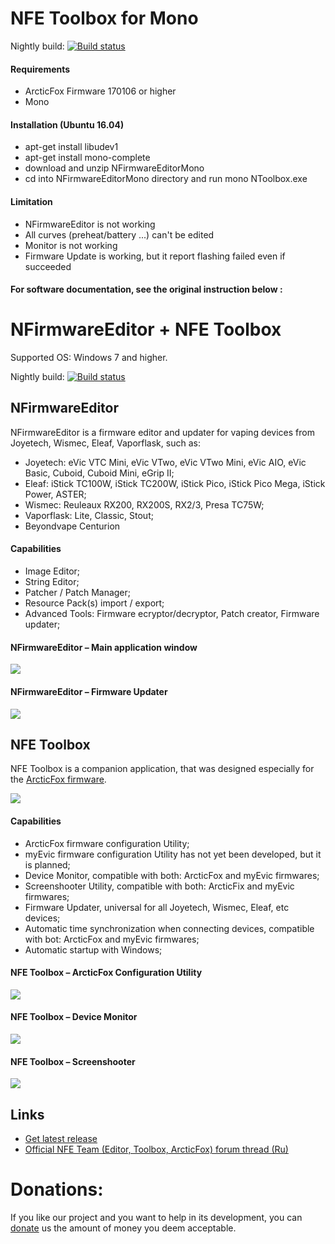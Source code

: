 # NFE Toolbox for Mono

Nightly build: [![Build status](https://ci.appveyor.com/api/projects/status/github/jsl-1/NFirmwareEditor?branch=linux&svg=true)](https://ci.appveyor.com/project/jsl1/nfirmwareeditor/branch/linux/artifacts)

#### Requirements

* ArcticFox Firmware 170106 or higher
* Mono

#### Installation (Ubuntu 16.04)

* apt-get install libudev1
* apt-get install mono-complete
* download and unzip NFirmwareEditorMono 
* cd into NFirmwareEditorMono directory and run mono NToolbox.exe

#### Limitation
* NFirmwareEditor is not working
* All curves (preheat/battery ...) can't be edited
* Monitor is not working
* Firmware Update is working, but it report flashing failed even if succeeded

#### For software documentation, see the original instruction below :


# NFirmwareEditor + NFE Toolbox

Supported OS: Windows 7 and higher.  

Nightly build: [![Build status](https://ci.appveyor.com/api/projects/status/github/TBXin/NFirmwareEditor?branch=master&svg=true)](https://ci.appveyor.com/project/TBXin/NFirmwareEditor/branch/master/artifacts)
## NFirmwareEditor
NFirmwareEditor is a firmware editor and updater for vaping devices from Joyetech, Wismec, Eleaf, Vaporflask, such as:

* Joyetech: eVic VTC Mini, eVic VTwo, eVic VTwo Mini, eVic AIO, eVic Basic, Cuboid, Cuboid Mini, eGrip II;
* Eleaf: iStick TC100W, iStick TC200W, iStick Pico, iStick Pico Mega, iStick Power, ASTER;
* Wismec: Reuleaux RX200, RX200S, RX2/3, Presa TC75W;
* Vaporflask: Lite, Classic, Stout;
* Beyondvape Centurion

#### Сapabilities
* Image Editor;
* String Editor;
* Patcher / Patch Manager;
* Resource Pack(s) import / export;
* Advanced Tools: Firmware ecryptor/decryptor, Patch creator, Firmware updater;

#### NFirmwareEditor – Main application window
![](http://i.imgur.com/vQqZ1Eg.png)

#### NFirmwareEditor – Firmware Updater
![](http://i.imgur.com/ZrKCvPb.png)

## NFE Toolbox
NFE Toolbox is a companion application, that was designed especially for the [ArcticFox firmware](https://github.com/maelstrom2001/ArcticFox).

![](http://i.imgur.com/QxsJqji.png)

#### Capabilities
* ArcticFox firmware configuration Utility;
* myEvic firmware configuration Utility has not yet been developed, but it is planned;
* Device Monitor, compatible with both: ArcticFox and myEvic firmwares;
* Screenshooter Utility, compatible with both: ArcticFix and myEvic firmwares;
* Firmware Updater, universal for all Joyetech, Wismec, Eleaf, etc devices;
* Automatic time synchronization when connecting devices, compatible with bot: ArcticFox and myEvic firmwares;
* Automatic startup with Windows;

#### NFE Toolbox – ArcticFox Configuration Utility
![](http://i.imgur.com/Niu4Eag.png)

#### NFE Toolbox – Device Monitor
![](http://i.imgur.com/hljljvL.png)

#### NFE Toolbox – Screenshooter
![](http://i.imgur.com/6cR5pPx.png)

## Links
* [Get latest release](https://github.com/TBXin/NFirmwareEditor/releases)
* [Official NFE Team (Editor, Toolbox, ArcticFox) forum thread (Ru)](http://www.ecigtalk.ru/forum/f16/t101098.html)

# Donations:
If you like our project and you want to help in its development, you can [donate](https://www.paypal.com/cgi-bin/webscr?cmd=_s-xclick&hosted_button_id=ZLFDYGBRXQJGE) us the amount of money you deem acceptable.
